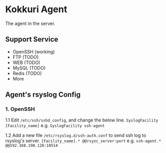 # Kokkuri Agent
The agent in the server.

## Support Service
- OpenSSH (working)
- FTP   (TODO)
- WEB   (TODO)
- MySQL (TODO)
- Redis (TODO)
- More

## Agent's rsyslog Config
### 1. OpenSSH
1.1 Edit `/etc/ssh/sshd_config`, and change the below line.
    ```
    SyslogFacility [Facility_name]
    ```
    e.g.
    ```
    SyslogFacility ssh-agent
    ```

1.2 Add a new file `/etc/rsyslog.d/ssh-auth.conf` to send ssh log to rsyslog's server.
    ```
    [Facility_name].* @@rsync_server:port
    ```
    e.g.
    ```
    ssh-agent.* @@192.168.198.128:10514
    ```
